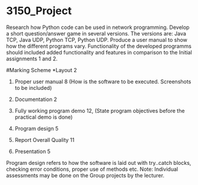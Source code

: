 # 3150_Project
Research how Python code can be used in network programming. Develop a short question/answer game in several versions. The versions are: Java TCP, Java UDP, Python TCP, Python UDP. Produce a user manual to show how the different programs vary. Functionality of the developed programms should included added functionality and features in comparison to the Initial assignments 1 and 2.

#Marking Scheme
*Layout 2

1. Proper user manual 8 (How is the software to be executed. Screenshots to be included)

2. Documentation 2

3. Fully working program demo 12, (State program objectives before the practical demo is done)

4. Program design 5

5. Report Overall Quality 11

6. Presentation 5

Program design refers to how the software is laid out with try..catch blocks, checking error conditions, proper use of methods etc.
Note: Individual assessments may be done on the Group projects by the lecturer.
